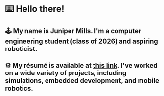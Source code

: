 # ⌨️ Hello there!

## 🕹 My name is Juniper Mills. I'm a computer engineering student (class of 2026) and aspiring roboticist.

## ⚙️ My résumé is available at [this link](https://drive.google.com/file/d/1TvqAFp7FYPDUlZ_qYlwOEsggogC9-5vG/view?usp=sharing). I've worked on a wide variety of projects, including simulations, embedded development, and mobile robotics.